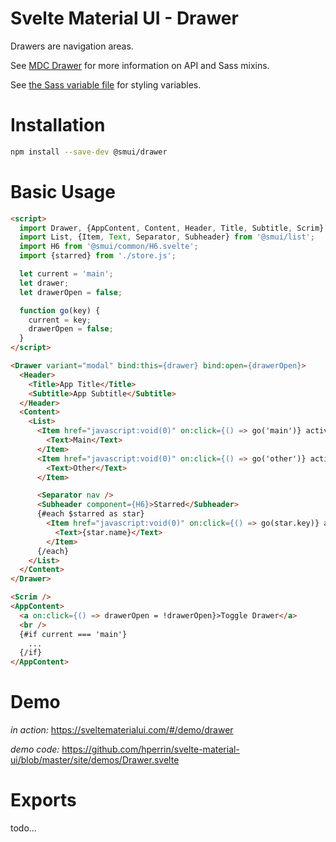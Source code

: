 # Svelte Material UI - Drawer

Drawers are navigation areas.

See [MDC Drawer](https://material.io/develop/web/components/drawers/) for more information on API and Sass mixins.

See [the Sass variable file](https://github.com/material-components/material-components-web/blob/v3.1.1/packages/mdc-drawer/_variables.scss) for styling variables.

# Installation

```sh
npm install --save-dev @smui/drawer
```

# Basic Usage

```html
<script>
  import Drawer, {AppContent, Content, Header, Title, Subtitle, Scrim} from '@smui/drawer';
  import List, {Item, Text, Separator, Subheader} from '@smui/list';
  import H6 from '@smui/common/H6.svelte';
  import {starred} from './store.js';

  let current = 'main';
  let drawer;
  let drawerOpen = false;

  function go(key) {
    current = key;
    drawerOpen = false;
  }
</script>

<Drawer variant="modal" bind:this={drawer} bind:open={drawerOpen}>
  <Header>
    <Title>App Title</Title>
    <Subtitle>App Subtitle</Subtitle>
  </Header>
  <Content>
    <List>
      <Item href="javascript:void(0)" on:click={() => go('main')} activated={current === 'main'}>
        <Text>Main</Text>
      </Item>
      <Item href="javascript:void(0)" on:click={() => go('other')} activated={current === 'other'}>
        <Text>Other</Text>
      </Item>

      <Separator nav />
      <Subheader component={H6}>Starred</Subheader>
      {#each $starred as star}
        <Item href="javascript:void(0)" on:click={() => go(star.key)} activated={current === star.key}>
          <Text>{star.name}</Text>
        </Item>
      {/each}
    </List>
  </Content>
</Drawer>

<Scrim />
<AppContent>
  <a on:click={() => drawerOpen = !drawerOpen}>Toggle Drawer</a>
  <br />
  {#if current === 'main'}
    ...
  {/if}
</AppContent>
```

# Demo

*in action:* https://sveltematerialui.com/#/demo/drawer

*demo code:* https://github.com/hperrin/svelte-material-ui/blob/master/site/demos/Drawer.svelte

# Exports

todo...